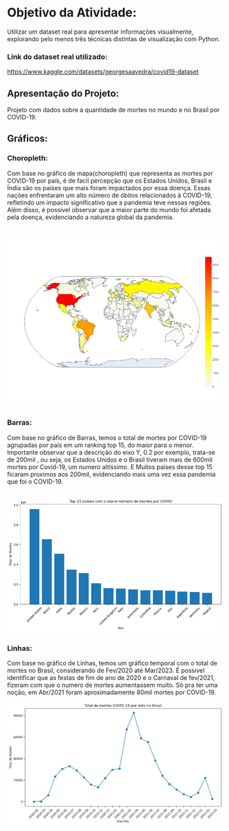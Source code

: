 # Objetivo da Atividade:
Utilizar um dataset real para apresentar informações visualmente, explorando pelo menos três técnicas distintas de visualização com Python.
### Link do dataset real utilizado:
https://www.kaggle.com/datasets/georgesaavedra/covid19-dataset

## Apresentação do Projeto:
Projeto com dados sobre a quantidade de mortes no mundo e no Brasil por COVID-19.

## Gráficos:
### Choropleth:

Com base no gráfico de mapa(choropleth) que representa as mortes por COVID-19 por país, é de facil percepção que os Estados Unidos, Brasil e Índia são os países que mais foram impactados por essa doença. Essas nações enfrentaram um alto número de óbitos relacionados à COVID-19, refletindo um impacto significativo que a pandemia teve nessas regiões.
Além disso, é possível observar que a maior parte do mundo foi afetada pela doença, evidenciando a natureza global da pandemia.

![Mapa - Mortes por País](img/choropleth_mapa.png)
---
### Barras:

Com base no gráfico de Barras, temos o total de mortes por COVID-19 agrupadas por país em um ranking top 15, do maior para o menor. Importante observar que a descrição do eixo Y, 0.2 por exemplo, trata-se de 200mil , ou seja, os Estados Unidos e o Brasil tiveram mais de 600mil mortes por Covid-19, um numero altíssimo. E Muitos países desse top 15 ficaram proximos aos 200mil, evidenciando mais uma vez essa pandemia que foi o COVID-19.

![Mortes por País - top 15](img/barras_top_15_por_pais.png)
---
### Linhas:

Com base no gráfico de Linhas, temos um gráfico temporal com o total de mortes no Brasil, considerando de Fev/2020 até Mar/2023. É possivel identificar que as festas de fim de ano de 2020 e o Carnaval de fev/2021, fizeram com que o numero de mortes aumentassem muito. Só pra ter uma noção, em Abr/2021 foram aproximadamente 80mil mortes por COVID-19.

![Grafico Temporal - Mortes no Brasil](img/linha_temporal_brasil.png)
